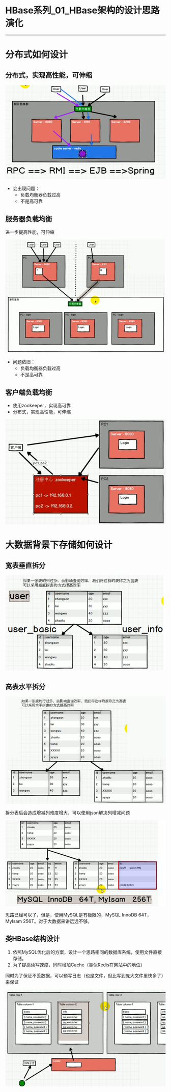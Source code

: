 #	HBase系列_01_HBase架构的设计思路演化

----

#	分布式如何设计

##  分布式，实现高性能，可伸缩

![](../images/2022/02/20220217164752.png)

+   会出现问题：
    -   负载均衡器负载过高
    -   不是高可靠

##  服务器负载均衡

进一步提高性能，可伸缩

![](../images/2022/02/20220217164900.png)

+   问题依旧：
    -   负载均衡器负载过高
    -   不是高可靠

##  客户端负载均衡

+   使用zookeeper，实现高可靠
+   分布式，实现高性能，可伸缩

![](../images/2022/02/20220217164949.png)

#   大数据背景下存储如何设计

##  宽表垂直拆分

![](../images/2022/02/20220217165111.png)

##  高表水平拆分

![](../images/2022/02/20220217165134.png)

拆分表后会造成增减列难度增大，可以使用json解决列增减问题

![](../images/2022/02/20220217165200.png)

思路已经可以了，但是，使用MySQL是有极限的，MySQL InnoDB 64T，MyIsam 256T。对于大数据来讲远远不够。

##  类HBase结构设计

1.  依照MySQL优化后的方案，设计一个思路相同的数据库系统，使用文件直接存储。
2.  为了提高读写速度，同时增加Cache（类似Redis在网站中的地位）

同时为了保证不丢数据，可以预写日志（也是文件，但比写到庞大文件里快多了）来保证

![](../images/2022/02/20220217165254.png)
